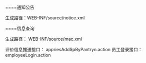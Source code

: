 ====通知公告

生成路径：WEB-INF/source/notice.xml

====信息查询

生成路径： WEB-INF/source/mac.xml

评价信息推送接口：   appriesAddSpByPantryn.action
员工登录接口：     employeeLogin.action
